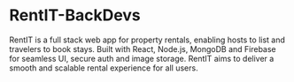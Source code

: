 # RentIT-BackDevs
RentIT is a full stack web app for property rentals, enabling hosts to list and travelers to book stays. Built with React, Node.js, MongoDB and Firebase for seamless UI, secure auth and image storage. RentIT aims to deliver a smooth and scalable rental experience for all users.
